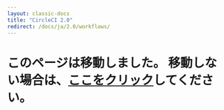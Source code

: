 ```yaml
---
layout: classic-docs
title: "CircleCI 2.0"
redirect: /docs/ja/2.0/workflows/
---
```


<h1>このページは移動しました。 移動しない場合は、<a href="/docs/ja/2.0/workflows/">ここをクリック</a>してください。</h1>

